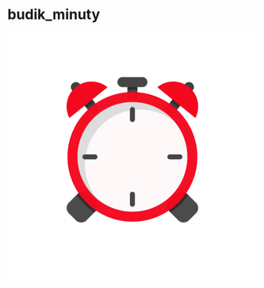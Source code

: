 # budik_minuty
<img src="https://raw.githubusercontent.com/vendaciki/budik_minuty/dea85f1d265c62ed4ef96ae50e68d5fe43b6765a/assets/alarm.svg">
